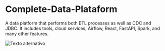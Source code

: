 # Complete-Data-Plataform
A data platform that performs both ETL processes as well as CDC and JDBC. It includes tools, cloud services, Airflow, React, FastAPI, Spark, and many other features.

![Texto alternativo](architecture-image/dataplataform.png)
